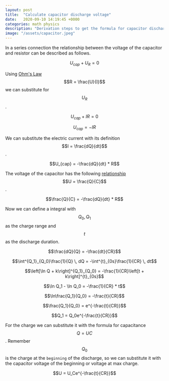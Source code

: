 ```yaml
---
layout: post
title:  "Calculate capacitor discharge voltage"
date:   2020-09-10 14:19:45 +0000
categories: math physics
description: "Derivation steps to get the formula for capacitor discharge."
image: "/assets/capacitor.jpeg"
---
```

In a series connection the relationship between the voltage of the capacitor and resistor can be described as follows.

$$U_{cap} + U_R = 0$$

Using [Ohm's Law](https://en.wikipedia.org/wiki/Ohm%27s_law) $$R = \frac{U}{I}$$ we can substitute for $$U_R$$.

$$U_{cap} + IR = 0$$

$$U_{cap} = -IR$$

We can substitute the electric current with its definition $$I = \frac{dQ}{dt}$$.

$$U_{cap} = -\frac{dQ}{dt} * R$$

The voltage of the capacitor has the following [relationship](https://en.wikipedia.org/wiki/Capacitance#Self_capacitance) $$U = \frac{Q}{C}$$.

$$\frac{Q}{C} = -\frac{dQ}{dt} * R$$

Now we can define a integral with $$Q_0, Q_1$$ as the charge range and $$t$$ as the discharge duration.

$$\frac{dQ}{Q} = -\frac{dt}{CR}$$

$$\int^{Q_1}_{Q_0}\frac{1}{Q} \, dQ = -\int^{t}_{0s}\frac{1}{CR} \, dt$$

$$\left[\ln Q + k\right]^{Q_1}_{Q_0} = -\frac{1}{CR}\left[t + k\right]^{t}_{0s}$$

$$\ln Q_1 - \ln Q_0 = -\frac{1}{CR} * t$$

$$\ln\frac{Q_1}{Q_0} = -\frac{t}{CR}$$

$$\frac{Q_1}{Q_0} = e^{-\frac{t}{CR}}$$

$$Q_1 = Q_0e^{-\frac{t}{CR}}$$

For the charge we can substitute it with the formula for capacitance $$Q = UC$$. Remember $$Q_0$$ is the charge at the `beginning` of the discharge, so we can substitute it with the capacitor voltage of the beginning or voltage at max charge.

$$U = U_Ce^{-\frac{t}{CR}}$$